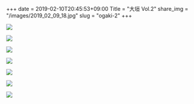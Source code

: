 +++
date  = 2019-02-10T20:45:53+09:00
Title = "大垣 Vol.2"
share_img = "/images/2019_02_09_18.jpg"
slug = "ogaki-2"
+++

![](/images/2019_02_09_12.jpg)

![](/images/2019_02_09_13.jpg)

![](/images/2019_02_09_14.jpg)

![](/images/2019_02_09_15.jpg)

![](/images/2019_02_09_16.jpg)

![](/images/2019_02_09_17.jpg)

![](/images/2019_02_09_18.jpg)